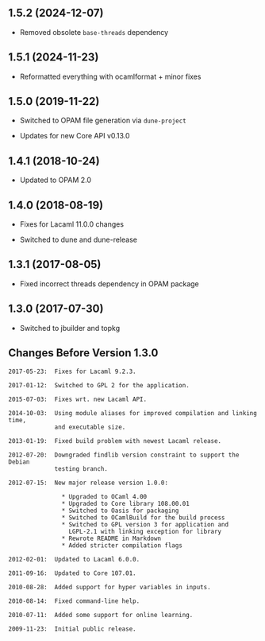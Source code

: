 ## 1.5.2 (2024-12-07)

- Removed obsolete `base-threads` dependency

## 1.5.1 (2024-11-23)

- Reformatted everything with ocamlformat + minor fixes

## 1.5.0 (2019-11-22)

- Switched to OPAM file generation via `dune-project`

- Updates for new Core API v0.13.0

## 1.4.1 (2018-10-24)

- Updated to OPAM 2.0

## 1.4.0 (2018-08-19)

- Fixes for Lacaml 11.0.0 changes

- Switched to dune and dune-release

## 1.3.1 (2017-08-05)

- Fixed incorrect threads dependency in OPAM package

## 1.3.0 (2017-07-30)

- Switched to jbuilder and topkg

## Changes Before Version 1.3.0

```text
2017-05-23:  Fixes for Lacaml 9.2.3.

2017-01-12:  Switched to GPL 2 for the application.

2015-07-03:  Fixes wrt. new Lacaml API.

2014-10-03:  Using module aliases for improved compilation and linking time,
             and executable size.

2013-01-19:  Fixed build problem with newest Lacaml release.

2012-07-20:  Downgraded findlib version constraint to support the Debian
             testing branch.

2012-07-15:  New major release version 1.0.0:

               * Upgraded to OCaml 4.00
               * Upgraded to Core library 108.00.01
               * Switched to Oasis for packaging
               * Switched to OCamlBuild for the build process
               * Switched to GPL version 3 for application and
                 LGPL-2.1 with linking exception for library
               * Rewrote README in Markdown
               * Added stricter compilation flags

2012-02-01:  Updated to Lacaml 6.0.0.

2011-09-16:  Updated to Core 107.01.

2010-08-28:  Added support for hyper variables in inputs.

2010-08-14:  Fixed command-line help.

2010-07-11:  Added some support for online learning.

2009-11-23:  Initial public release.
```
